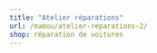 ```yaml
---
title: "Atelier réparations"
url: /mamou/atelier-reparations-2/
shop: réparation de voitures
---
```

